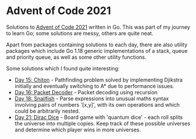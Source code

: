 # Advent of Code 2021

Solutions to [Advent of Code 2021](https://adventofcode.com/2021/) written in Go. This was part of my journey to learn Go; some solutions are messy, others are quite neat.

Apart from packages containing solutions to each day, there are also utility packages which include Go 1.18 generic implementations of a stack, queue and priority queue, as well as some other utility functions.

Some solutions which I found quite interesting:

* [Day 15: Chiton](https://github.com/emilioziniades/AdventOfCode2021/tree/main/day15) - Pathfinding problem solved by implementing Djikstra initially and eventually switching to A\* due to performance issues.
* [Day 16: Packet Decoder](https://github.com/emilioziniades/AdventOfCode2021/tree/main/day16) - Packet decoding using recursion
* [Day 18: Snailfish](https://github.com/emilioziniades/AdventOfCode2021/tree/main/day18) - Parse expressions into unusual maths syntax involving pairs of numbers '[x,y]', with its own operations and which could be arbitrarily nested.
* [Day 21: Dirac Dice](https://github.com/emilioziniades/AdventOfCode2021/tree/main/day21) - Board game with 'quantum dice' - each roll splits the universe into multiple copies. Keep track of these possible universes and determine which player wins in more universes.
